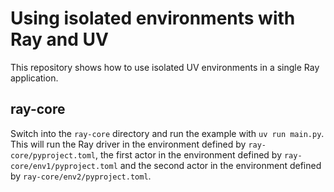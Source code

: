 # Using isolated environments with Ray and UV

This repository shows how to use isolated UV environments in a single Ray application.

## ray-core

Switch into the `ray-core` directory and run the example with `uv run
main.py`. This will run the Ray driver in the environment defined by
`ray-core/pyproject.toml`, the first actor in the environment defined
by `ray-core/env1/pyproject.toml` and the second actor in the
environment defined by `ray-core/env2/pyproject.toml`.
